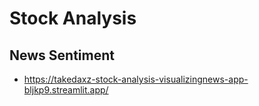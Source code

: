 # Stock Analysis

## News Sentiment
- https://takedaxz-stock-analysis-visualizingnews-app-bljkp9.streamlit.app/